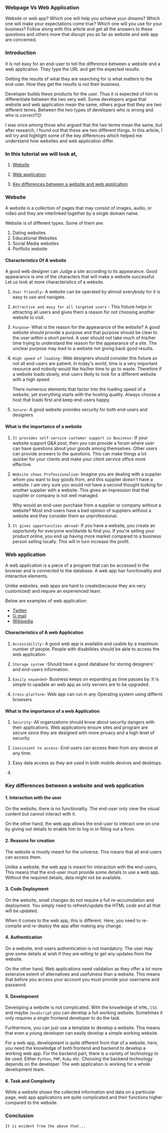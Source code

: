 ### Webpage Vs Web Application
 Website or web app? Which one will help you achieve your dreams? Which one will make your expectations come true? Which one will you use for your business? Follow along with this article and get all the answers to these questions and others more that disrupt you as far as website and web app are concerned.

### Introduction

It is not easy for an end-user to tell the difference between a website and a web application. They type the URL and get the expected results.

Getting the results of what they are searching for is what matters to the end-user. How they get the results is not their business.

Developer builds these products for the user. Thus it is expected of him to differentiate between the two very well. Some developers argue that website and web application mean the same, others argue that they are two different terms. Between the two types of developers who is wrong and who is correct?😕

I was once among those who argued that the two terms mean the same, but after research, I found out that these are two different things. In this article, I will try and highlight some of the key differences which helped me understand how websites and web application differ.

### In this tutorial we will look at,

1. [Website](#website)

2. [Web application](#web-application)

3. [Key differences between a website and web application](#key-differences-between-a-website-and-web-application)


### Website

A website is a collection of pages that may consist of images, audio, or video and they are interlinked together by a single domain name.

Website is of different types. Some of them are:

1. Dating websites
2. Educational Websites
3. Social Media websites
4. Portfolio website

#### Characteristics Of A website

A good web designer can Judge a site according to its appearance. Good appearance is one of the characters that will make a website successful. Let us look at more characteristics of a website.

1. ``User friendly``- A website can be operated by almost everybody for it is easy to use and navigate.

2. ``Attractive and easy for all targeted users`` - This fixture helps in attracting all users and gives them a reason for not choosing another website to visit.

3. ``Purpose``- What is the reason for the appearance of the website? A good website should provide a purpose and that purpose should be clear to the user within a short period. A user should not take much of his/her time trying to understand the reason for the appearance of a site.
The unclear purpose may lead to a website not giving back good results.

4. ``High speed of loading``- Web designers should consider this fixture as not all end-users are patient. In today's world, time is a very important resource and nobody would like his/her time to go to waste. Therefore if a website loads slowly, end-users likely to look for a different website with a high speed.

     There numerous elements that factor into the loading speed of a website, yet everything starts with the hosting quality. Always choose a host that loads first and keep end-users happy.
     
5. ``Secure``- A good website provides security for both end-users and designers

#### What is the importance of a website

1. ``It provides self-service customer support in Business``- If your website support Q&A post, then you can provide a forum where user can have questions about your goods among themselves. Other users can provide answers to the questions.
This can make things a lot quicker for your clients and make your client service office more effective.

2. ``Website shows Professionalism``- Imagine you are dealing with a supplier whom you want to buy goods from, and this supplier doesn't have a website. I am very sure you would not have a second thought looking for another supplier with a website. This gives an impression that that supplier or company is not well managed.

   Why would an end-user purchase from a supplier or company without a website? Most end-users have a bad opinion of suppliers without a website and they consider them as unprofessional.

3. ``It gives opportunities abroad``- If you have a website, you create an opportunity for everyone worldwide to find you. If you're selling your product online, you end up having more market compared to a business person selling locally. This will in turn increase the profit. 

### Web application

A web application is a piece of a program that can be accessed in the browser and is connected to the database. A web app has functionality and interactive elements.

Unlike websites, web apps are hard to create(because they are very customized) and require an experienced team.

Below are examples of web application:

- [Twitter](https://twitter.com/?lang=en)
- [G-mail](gg)
- [Wikipedia](gg)


#### Characteristics of A web Application

1. ``Accessibility``- A good web app is available and usable by a maximum number of people. People with disabilities should be able to access the web application.

2. ``Storage system`` -Should have a good database for storing designers' and end-users information.

3. ``Easily expanded``- Business keeps on expanding as time passes by. It is simple to upadate an web app as only servers are to be upgraded.

4. `Cross-platform`- Web app can run in any Operating system using differnt browsers

#### What is the importance of a web Application

1. `Security`- All organizations should know about security dangers with their applications. Web applications ensure sites and program are secure since they are designed with more privacy and a high level of security. 

2. `Convinient to access`- End-users can access them from any device at any time.

3. Easy data access as they are used in both mobile devices and desktops.

4. 

### Key differences between a website and web application

#### 1. Interaction with the user

On the website, there is no functionality. The end-user only view the visual content but cannot interact with it.

On the other hand, the web app allows the end-user to interact one on one by giving out details to enable him to log in or filling out a form.

#### 2. Reasons for creation

The website is mostly meant for the universe. This means that all end-users can access them.

Unlike a website, the web app is meant for interaction with the end-users, This means that the end-user must provide some details to use a web app. Without the required details, data might not be available.

#### 3. Code Deployment

On the website, small changes do not require a full re-accumulation and deployment. You simply need to refresh/update the HTML code and all that will be updated. 

When it comes to the web app, this is different. Here, you need to re-compile and re-deploy the app after making any change.

#### 4. Authentication

On a website, end-users authentication is not mandatory. The user may give some details at wish if they are willing to get any updates from the website.

On the other hand, Web applications need validation as they offer a lot more extensive extent of alternatives and usefulness than a website. This means that before you access your account you must provide your username and password.

#### 5. Development

Developing a website is not complicated. With the knowledge of `HTML`, `CSS` and maybe `JavaScript` you can develop a full working website. Sometimes it only requires a single frontend developer to do the task.

Furthermore, you can just use a template to develop a website. This means that even a young developer can easily develop a simple working website.

For a web app, development is quite different from that of a website, here, you need the knowledge of both frontend and backend to develop a working web app. For the backend part, there is a variety of technology to be used. Either ``Python``, `PHP`, `Ruby` etc. Choosing the backend technology depends on the developer. The web application is working for a whole development team.  

#### 6. Task and Complexity

While a website shows the collected information and data on a particular page, web app applications are quite complicated and their functions higher compared to the website.

### Conclusion

``It is evident from the above that...``